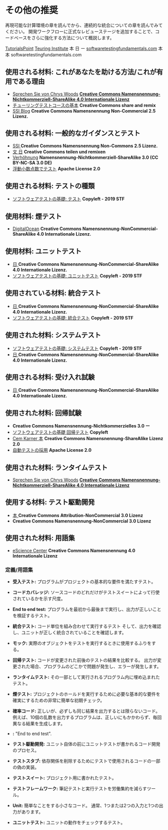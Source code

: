 # その他の推奨

再現可能な計算環境の章を読んでから、連続的な統合についての章を読んでみてください。 開発ワークフローに正式なレビューステージを追加することで、コードベースをさらに強化する方法について概説します。

[TutorialsPoint](https://www.tutorialspoint.com/software_testing/) <unk> <unk> <unk> <unk> [Teuring Institute](https://alan-turing-institute.github.io/rsd-engineeringcourse/ch03tests/01testingbasics.html) <unk> <unk> <unk> <unk> <unk> <unk> <unk> <unk> <unk> <unk> <unk> <unk> <unk> <unk> <unk> <unk> <unk> 本<unk> 日<unk> <unk> <unk> <unk> <unk> <unk> <unk> <unk> <unk> ー<unk> <unk> <unk> <unk> <unk> <unk> <unk> <unk> <unk> <unk> <unk> <unk> [softwaretestingfundamentals.com](http://softwaretestingfundamentals.com) <unk> <unk> <unk> <unk> <unk> <unk> <unk> <unk> <unk> <unk> <unk> <unk> <unk> <unk> <unk> 本<unk> <unk> <unk> <unk> <unk> <unk> <unk> 本<unk> <unk> <unk> <unk> <unk> <unk>
 softwaretestingfundamentals.com</p> 



## 使用される材料: これがあなたを助ける方法/これが有用である理由

- [Sprechen Sie von Chrys Woods](https://drive.google.com/file/d/1CBTAhCVixccui1DjeUT13qh6ga5SDXjl/view) [**Creative Commons Namensnennung-Nichtkommerziell-ShareAlike 4.0 Internationale Lizenz**](https://chryswoods.com/main/copyright.html)
- [チューリングテストコースの基本](https://alan-turing-institute.github.io/rsd-engineeringcourse/ch03tests/01testingbasics.html) **Creative Commons share and remix**
- [SSI Blog](https://www.software.ac.uk/resources/guides/testing-your-software?_ga=2.39233514.830272891.1552653652-1336468516.1531506806) **Creative Commons Namensnennung Non-Commercial 2.5 Lizenz.**



## 使用される材料: 一般的なガイダンスとテスト

- [<unk> <unk> <unk> <unk> <unk> <unk> <unk> <unk> <unk> <unk> <unk> <unk> SSI <unk> <unk> <unk> <unk> <unk> <unk>](https://www.software.ac.uk/resources/guides/testing-your-software?_ga=2.39233514.830272891.1552653652-1336468516.1531506806) **Creative Commons Namensnennung Non-Commons 2.5 Lizenz.**
- [<unk> <unk> 文<unk> <unk> <unk> <unk> <unk> <unk> <unk> <unk> 日<unk>](https://alan-turing-institute.github.io/rsd-engineeringcourse/ch03tests/03pytest.html) **Creative Commons teilen und remixen**
- [Verhöhnung](https://www.vogella.com/tutorials/Mockito/article.html) **Namensnennung-Nichtkommerziell-ShareAlike 3.0 <unk> <unk> <unk> <unk> (CC BY-NC-SA 3.0 DE)**
- [浮動小数点数でテスト](https://github.com/softwaresaved/automated_testing/blob/master/README.md) **Apache License 2.0**



## 使用される材料: テストの種類

- [ソフトウェアテストの基礎: テスト](http://softwaretestingfundamentals.com/software-testing-levels/) **Copyleft - 2019 STF**



## 使用材料: 煙テスト

- [DigitalOcean](https://www.digitalocean.com/community/tutorials/an-introduction-to-continuous-integration-delivery-and-deployment) **Creative Commons Namensnennung-NonCommercial-ShareAlike 4.0 Internationale Lizenz.**



## 使用材料: ユニットテスト

- [<unk> <unk> 日<unk> <unk> <unk> <unk>](https://www.digitalocean.com/community/tutorials/an-introduction-to-continuous-integration-delivery-and-deployment) **Creative Commons Namensnennung-NonCommercial-ShareAlike 4.0 Internationale Lizenz.**
- [ソフトウェアテストの基礎: ユニットテスト](http://softwaretestingfundamentals.com/unit-testing/) **Copyleft - 2019 STF**



## 使用されている材料: 統合テスト

- [<unk> <unk> 日<unk> <unk> <unk> <unk>](https://www.digitalocean.com/community/tutorials/an-introduction-to-continuous-integration-delivery-and-deployment) **Creative Commons Namensnennung-NonCommercial-ShareAlike 4.0 Internationale Lizenz.**
- [ソフトウェアテストの基礎: 統合テスト](http://softwaretestingfundamentals.com/integration-testing/) **Copyleft - 2019 STF**



## 使用された材料: システムテスト

- [ソフトウェアテストの基礎: システムテスト](http://softwaretestingfundamentals.com/system-testing/) **Copyleft - 2019 STF**
- [<unk> <unk> 日<unk> <unk> <unk> <unk>](https://www.digitalocean.com/community/tutorials/an-introduction-to-continuous-integration-delivery-and-deployment) **Creative Commons Namensnennung-NonCommercial-ShareAlike 4.0 Internationale Lizenz.**



## 使用される材料: 受け入れ試験

- [<unk> <unk> 日<unk> <unk> <unk> <unk>](https://www.digitalocean.com/community/tutorials/an-introduction-to-continuous-integration-delivery-and-deployment) **Creative Commons Namensnennung-NonCommercial-ShareAlike 4.0 Internationale Lizenz.**



## 使用された材料: 回帰試験

- [<unk> <unk> <unk> <unk> <unk> <unk> <unk> <unk> <unk> <unk> <unk>](http://soundsoftware.ac.uk/unit-testing-why-bother/) **Creative Commons Namensnennung-Nichtkommerzielles 3.0 <unk> <unk> <unk> ー<unk>**
- [ソフトウェアテストの基礎 回帰テスト](http://softwaretestingfundamentals.com/regression-testing/) **Copyleft**
- [Cem Karner <unk> <unk> <unk> <unk> <unk> <unk> <unk> <unk> <unk> 本<unk>](http://www.testingeducation.org/k04/RegressionExamples.htm) **Creative Commons Namensnennung-ShareAlike Lizenz 2.0**
- [自動テストの採用](https://github.com/softwaresaved/automated_testing/blob/master/README.md) **Apache License 2.0**



## 使用された材料: ランタイムテスト

- [Sprechen Sie von Chrys Woods](https://drive.google.com/file/d/1CBTAhCVixccui1DjeUT13qh6ga5SDXjl/view) [**Creative Commons Namensnennung-Nichtkommerziell-ShareAlike 4.0 Internationale Lizenz**](https://chryswoods.com/main/copyright.html)



## 使用する材料: テスト駆動開発

- [<unk> <unk> <unk> <unk> <unk> 本<unk> <unk> <unk> <unk>](https://software.ac.uk/resources/guides/testing-your-software) **Creative Commons Attribution-NonCommercial 3.0 Lizenz**
- [<unk> <unk> <unk> <unk>](http://soundsoftware.ac.uk/unit-testing-why-bother/) **Creative Commons Namensnennung-NonCommercial 3.0 Lizenz**



## 使用された材料: 用語集

- [<unk> <unk> <unk> eScience Center](https://guide.esciencecenter.nl/#/best_practices/testing) **Creative Commons Namensnennung 4.0 Internationale Lizenz**



### 定義/用語集

- **受入テスト:** プログラムがプロジェクトの基本的な要件を満たすテスト。

- **コードカバレッジ:** ソースコードのどれだけがテストスイートによって行使されているかを示す尺度。

- **End to end test:** プログラムを最初から最後まで実行し、出力が正しいことを検証するテスト。

- **統合テスト:** コード単位を組み合わせて実行するテスト そして、出力を確認し、ユニットが正しく統合されていることを確認します。

- **モック:** 実際のオブジェクトをテストを実行するときに使用するふりをする。

- **回帰テスト:** コードが変更された前後のテストの結果を比較する。 出力が変更された場合、プログラムのどこかで問題が発生し、エラーが発生します。

- **ランタイムテスト:** その一部として実行されるプログラム内に埋め込まれたテスト。

- **煙テスト:** プロジェクトのホールドを実行するために必要な基本的な要件を確実にするための非常に簡単な初期チェック。

- **確率コード:** 正しいが、必ずしも同じ結果を出力するとは限らないコード。 例えば、10個の乱数を出力するプログラムは、正しいにもかかわらず、毎回異なる結果を生成します。

- **<unk> <unk> <unk> <unk> <unk> <unk> <unk> <unk> :** "End to end test".

- **テスト駆動開発:** ユニット自体の前にユニットテストが書かれるコード開発のプロセス。

- **テストスタブ:** 依存関係を削除するためにテストで使用されるコードの一部の偽の実装。

- **テストスイート:** プロジェクト用に書かれたテスト。

- **テストフレームワーク:** 筆記テストと実行テストを労働集約を減らすツール。

- **Unit:** 簡単なことをする小さなコード。 通常、1つまたは2つの入力と1つの出力があります。

- **ユニットテスト:** ユニットの動作をチェックするテスト。
